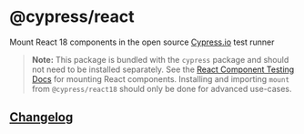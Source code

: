 # @cypress/react

Mount React 18 components in the open source [Cypress.io](https://www.cypress.io/) test runner

> **Note:** This package is bundled with the `cypress` package and should not need to be installed separately. See the [React Component Testing Docs](https://docs.cypress.io/guides/component-testing/react/overview) for mounting React components. Installing and importing `mount` from `@cypress/react18` should only be done for advanced use-cases.

## [Changelog](./CHANGELOG.md)
